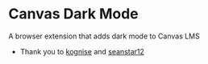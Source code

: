 # Canvas Dark Mode

A browser extension that adds dark mode to Canvas LMS

- Thank you to [kognise](https://github.com/kognise/water.css) and [seanstar12](https://github.com/seanstar12/zoom-close)
